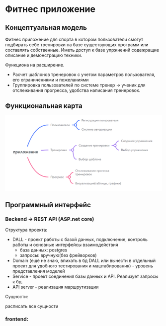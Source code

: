 # Фитнес приложение

## Концептуальная модель

Фитнес приложение для спорта в котором пользователи смогут 
подбирать себе тренировки на базе существующих программ 
или составлять собственные. Иметь доступ к базе упржнений содежращие 
описание и демонстрацию техники.
</br>

Функциона на расширение. 

- Расчет шаблонов тренеровок с учетом параметров пользователя, его 
ограничениями и пожеланиями
- Группировка пользователей по системе тренер -> ученик для отслеживания прогресса,
удобства написания тренеровок.

## Функциональная карта

![](mapProject.png)

## Программный интерфейс 

### Beckend -> REST API (ASP.net core)</br>

Структура проекта: </br>

- DALL - проект работы с базой данных, подключение, контроль работы 
и основные интерфейсы взаимодействия
	- база данных: postgres
	- запросы: вручную(без фрейворков)
- Domain (ещё не знаю, впихать в бд DALL или вынести в отдельный проект 
для удобного тестирования и маштабирования) - уровень представления моделей
- Service - проект соединения базы данных и API. Реализует запросы к бд.
- API server - реализация маршрутизации 

Сущности:

расписать все сущности  

### frontend: </br>



